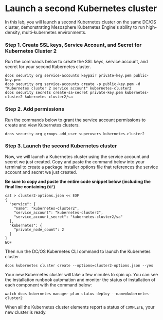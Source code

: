 # Launch a second Kubernetes cluster

In this lab, you will launch a second Kubernetes cluster on the same DC/OS cluster, demonstrating Mesosphere Kubernetes Engine's ability to run high-density, multi-kubernetes environments.

### Step 1. Create SSL keys, Service Account, and Secret for Kubernetes Cluster 2

Run the commands below to create the SSL keys, service account, and secret for your second Kubernetes cluster.

```
dcos security org service-accounts keypair private-key.pem public-key.pem
dcos security org service-accounts create -p public-key.pem -d "Kubernetes cluster 2 service account" kubernetes-cluster2
dcos security secrets create-sa-secret private-key.pem kubernetes-cluster2 kubernetes-cluster2/sa
```

### Step 2. Add permissions

Run the commands below to grant the service account permissions to create and view Kubernetes clusters.

```
dcos security org groups add_user superusers kubernetes-cluster2
```

### Step 3. Launch the second Kubernetes cluster

Now, we will launch a Kubernetes cluster using the service account and secret we just created. Copy and paste the command below into your terminal to create a package installer options file that references the service account and secret we just created.

**Be sure to copy and paste the entire code snippet below (including the final line containing `EOF`)**

```
cat > cluster2-options.json << EOF
{
  "service": {
    "name": "kubernetes-cluster2",
    "service_account": "kubernetes-cluster2",
    "service_account_secret": "kubernetes-cluster2/sa"
  },
  "kubernetes": {
    "private_node_count": 2
  }
}
EOF
```

Then run the DC/OS Kubernetes CLI command to launch the Kubernetes cluster.

```
dcos kubernetes cluster create --options=cluster2-options.json --yes
```

Your new Kubernetes cluster will take a few minutes to spin up. You can see the installation runbook automation and monitor the status of installation of each component with the command below:

```
watch dcos kubernetes manager plan status deploy --name=kubernetes-cluster2
```

When all the Kubernetes cluster elements report a status of `COMPLETE`, your new cluster is ready.